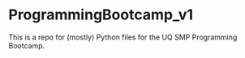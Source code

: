 # ProgrammingBootcamp_v1
This is a repo for (mostly) Python files for the UQ SMP Programming Bootcamp.

